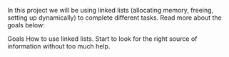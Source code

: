 In this project we will be using linked lists (allocating memory, freeing, setting up dynamically) to complete different tasks. Read more about the goals below:

Goals
How to use linked lists.
Start to look for the right source of information without too much help.
